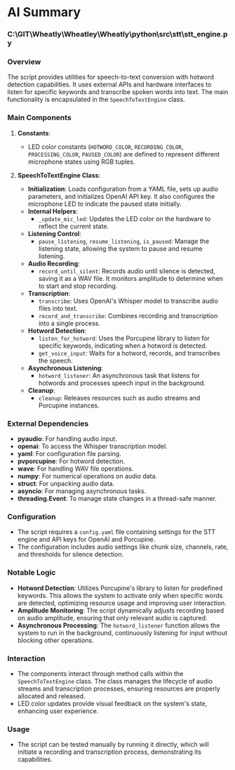 # AI Summary

### C:\GIT\Wheatly\Wheatley\Wheatly\python\src\stt\stt_engine.py
### Overview

The script provides utilities for speech-to-text conversion with hotword detection capabilities. It uses external APIs and hardware interfaces to listen for specific keywords and transcribe spoken words into text. The main functionality is encapsulated in the `SpeechToTextEngine` class.

### Main Components

1. **Constants**: 
   - LED color constants (`HOTWORD_COLOR`, `RECORDING_COLOR`, `PROCESSING_COLOR`, `PAUSED_COLOR`) are defined to represent different microphone states using RGB tuples.

2. **SpeechToTextEngine Class**:
   - **Initialization**: Loads configuration from a YAML file, sets up audio parameters, and initializes OpenAI API key. It also configures the microphone LED to indicate the paused state initially.
   - **Internal Helpers**: 
     - `_update_mic_led`: Updates the LED color on the hardware to reflect the current state.
   - **Listening Control**:
     - `pause_listening`, `resume_listening`, `is_paused`: Manage the listening state, allowing the system to pause and resume listening.
   - **Audio Recording**:
     - `record_until_silent`: Records audio until silence is detected, saving it as a WAV file. It monitors amplitude to determine when to start and stop recording.
   - **Transcription**:
     - `transcribe`: Uses OpenAI's Whisper model to transcribe audio files into text.
     - `record_and_transcribe`: Combines recording and transcription into a single process.
   - **Hotword Detection**:
     - `listen_for_hotword`: Uses the Porcupine library to listen for specific keywords, indicating when a hotword is detected.
     - `get_voice_input`: Waits for a hotword, records, and transcribes the speech.
   - **Asynchronous Listening**:
     - `hotword_listener`: An asynchronous task that listens for hotwords and processes speech input in the background.
   - **Cleanup**:
     - `cleanup`: Releases resources such as audio streams and Porcupine instances.

### External Dependencies

- **pyaudio**: For handling audio input.
- **openai**: To access the Whisper transcription model.
- **yaml**: For configuration file parsing.
- **pvporcupine**: For hotword detection.
- **wave**: For handling WAV file operations.
- **numpy**: For numerical operations on audio data.
- **struct**: For unpacking audio data.
- **asyncio**: For managing asynchronous tasks.
- **threading.Event**: To manage state changes in a thread-safe manner.

### Configuration

- The script requires a `config.yaml` file containing settings for the STT engine and API keys for OpenAI and Porcupine.
- The configuration includes audio settings like chunk size, channels, rate, and thresholds for silence detection.

### Notable Logic

- **Hotword Detection**: Utilizes Porcupine's library to listen for predefined keywords. This allows the system to activate only when specific words are detected, optimizing resource usage and improving user interaction.
- **Amplitude Monitoring**: The script dynamically adjusts recording based on audio amplitude, ensuring that only relevant audio is captured.
- **Asynchronous Processing**: The `hotword_listener` function allows the system to run in the background, continuously listening for input without blocking other operations.

### Interaction

- The components interact through method calls within the `SpeechToTextEngine` class. The class manages the lifecycle of audio streams and transcription processes, ensuring resources are properly allocated and released.
- LED color updates provide visual feedback on the system's state, enhancing user experience.

### Usage

- The script can be tested manually by running it directly, which will initiate a recording and transcription process, demonstrating its capabilities.
